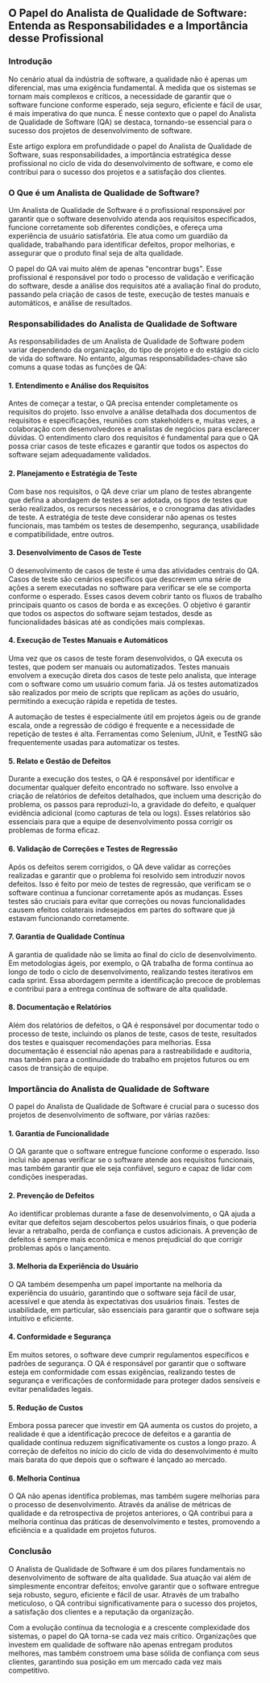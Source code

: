## O Papel do Analista de Qualidade de Software: Entenda as Responsabilidades e a Importância desse Profissional

### Introdução

No cenário atual da indústria de software, a qualidade não é apenas um diferencial, mas uma exigência fundamental. À medida que os sistemas se tornam mais complexos e críticos, a necessidade de garantir que o software funcione conforme esperado, seja seguro, eficiente e fácil de usar, é mais imperativa do que nunca. É nesse contexto que o papel do Analista de Qualidade de Software (QA) se destaca, tornando-se essencial para o sucesso dos projetos de desenvolvimento de software.

Este artigo explora em profundidade o papel do Analista de Qualidade de Software, suas responsabilidades, a importância estratégica desse profissional no ciclo de vida do desenvolvimento de software, e como ele contribui para o sucesso dos projetos e a satisfação dos clientes.

### O Que é um Analista de Qualidade de Software?

Um Analista de Qualidade de Software é o profissional responsável por garantir que o software desenvolvido atenda aos requisitos especificados, funcione corretamente sob diferentes condições, e ofereça uma experiência de usuário satisfatória. Ele atua como um guardião da qualidade, trabalhando para identificar defeitos, propor melhorias, e assegurar que o produto final seja de alta qualidade.

O papel do QA vai muito além de apenas "encontrar bugs". Esse profissional é responsável por todo o processo de validação e verificação do software, desde a análise dos requisitos até a avaliação final do produto, passando pela criação de casos de teste, execução de testes manuais e automáticos, e análise de resultados.

### Responsabilidades do Analista de Qualidade de Software

As responsabilidades de um Analista de Qualidade de Software podem variar dependendo da organização, do tipo de projeto e do estágio do ciclo de vida do software. No entanto, algumas responsabilidades-chave são comuns a quase todas as funções de QA:

#### 1. **Entendimento e Análise dos Requisitos**

Antes de começar a testar, o QA precisa entender completamente os requisitos do projeto. Isso envolve a análise detalhada dos documentos de requisitos e especificações, reuniões com stakeholders e, muitas vezes, a colaboração com desenvolvedores e analistas de negócios para esclarecer dúvidas. O entendimento claro dos requisitos é fundamental para que o QA possa criar casos de teste eficazes e garantir que todos os aspectos do software sejam adequadamente validados.

#### 2. **Planejamento e Estratégia de Teste**

Com base nos requisitos, o QA deve criar um plano de testes abrangente que defina a abordagem de testes a ser adotada, os tipos de testes que serão realizados, os recursos necessários, e o cronograma das atividades de teste. A estratégia de teste deve considerar não apenas os testes funcionais, mas também os testes de desempenho, segurança, usabilidade e compatibilidade, entre outros.

#### 3. **Desenvolvimento de Casos de Teste**

O desenvolvimento de casos de teste é uma das atividades centrais do QA. Casos de teste são cenários específicos que descrevem uma série de ações a serem executadas no software para verificar se ele se comporta conforme o esperado. Esses casos devem cobrir tanto os fluxos de trabalho principais quanto os casos de borda e as exceções. O objetivo é garantir que todos os aspectos do software sejam testados, desde as funcionalidades básicas até as condições mais complexas.

#### 4. **Execução de Testes Manuais e Automáticos**

Uma vez que os casos de teste foram desenvolvidos, o QA executa os testes, que podem ser manuais ou automatizados. Testes manuais envolvem a execução direta dos casos de teste pelo analista, que interage com o software como um usuário comum faria. Já os testes automatizados são realizados por meio de scripts que replicam as ações do usuário, permitindo a execução rápida e repetida de testes.

A automação de testes é especialmente útil em projetos ágeis ou de grande escala, onde a regressão de código é frequente e a necessidade de repetição de testes é alta. Ferramentas como Selenium, JUnit, e TestNG são frequentemente usadas para automatizar os testes.

#### 5. **Relato e Gestão de Defeitos**

Durante a execução dos testes, o QA é responsável por identificar e documentar qualquer defeito encontrado no software. Isso envolve a criação de relatórios de defeitos detalhados, que incluem uma descrição do problema, os passos para reproduzi-lo, a gravidade do defeito, e qualquer evidência adicional (como capturas de tela ou logs). Esses relatórios são essenciais para que a equipe de desenvolvimento possa corrigir os problemas de forma eficaz.

#### 6. **Validação de Correções e Testes de Regressão**

Após os defeitos serem corrigidos, o QA deve validar as correções realizadas e garantir que o problema foi resolvido sem introduzir novos defeitos. Isso é feito por meio de testes de regressão, que verificam se o software continua a funcionar corretamente após as mudanças. Esses testes são cruciais para evitar que correções ou novas funcionalidades causem efeitos colaterais indesejados em partes do software que já estavam funcionando corretamente.

#### 7. **Garantia de Qualidade Contínua**

A garantia de qualidade não se limita ao final do ciclo de desenvolvimento. Em metodologias ágeis, por exemplo, o QA trabalha de forma contínua ao longo de todo o ciclo de desenvolvimento, realizando testes iterativos em cada sprint. Essa abordagem permite a identificação precoce de problemas e contribui para a entrega contínua de software de alta qualidade.

#### 8. **Documentação e Relatórios**

Além dos relatórios de defeitos, o QA é responsável por documentar todo o processo de teste, incluindo os planos de teste, casos de teste, resultados dos testes e quaisquer recomendações para melhorias. Essa documentação é essencial não apenas para a rastreabilidade e auditoria, mas também para a continuidade do trabalho em projetos futuros ou em casos de transição de equipe.

### Importância do Analista de Qualidade de Software

O papel do Analista de Qualidade de Software é crucial para o sucesso dos projetos de desenvolvimento de software, por várias razões:

#### 1. **Garantia de Funcionalidade**

O QA garante que o software entregue funcione conforme o esperado. Isso inclui não apenas verificar se o software atende aos requisitos funcionais, mas também garantir que ele seja confiável, seguro e capaz de lidar com condições inesperadas.

#### 2. **Prevenção de Defeitos**

Ao identificar problemas durante a fase de desenvolvimento, o QA ajuda a evitar que defeitos sejam descobertos pelos usuários finais, o que poderia levar a retrabalho, perda de confiança e custos adicionais. A prevenção de defeitos é sempre mais econômica e menos prejudicial do que corrigir problemas após o lançamento.

#### 3. **Melhoria da Experiência do Usuário**

O QA também desempenha um papel importante na melhoria da experiência do usuário, garantindo que o software seja fácil de usar, acessível e que atenda às expectativas dos usuários finais. Testes de usabilidade, em particular, são essenciais para garantir que o software seja intuitivo e eficiente.

#### 4. **Conformidade e Segurança**

Em muitos setores, o software deve cumprir regulamentos específicos e padrões de segurança. O QA é responsável por garantir que o software esteja em conformidade com essas exigências, realizando testes de segurança e verificações de conformidade para proteger dados sensíveis e evitar penalidades legais.

#### 5. **Redução de Custos**

Embora possa parecer que investir em QA aumenta os custos do projeto, a realidade é que a identificação precoce de defeitos e a garantia de qualidade contínua reduzem significativamente os custos a longo prazo. A correção de defeitos no início do ciclo de vida do desenvolvimento é muito mais barata do que depois que o software é lançado ao mercado.

#### 6. **Melhoria Contínua**

O QA não apenas identifica problemas, mas também sugere melhorias para o processo de desenvolvimento. Através da análise de métricas de qualidade e da retrospectiva de projetos anteriores, o QA contribui para a melhoria contínua das práticas de desenvolvimento e testes, promovendo a eficiência e a qualidade em projetos futuros.

### Conclusão

O Analista de Qualidade de Software é um dos pilares fundamentais no desenvolvimento de software de alta qualidade. Sua atuação vai além de simplesmente encontrar defeitos; envolve garantir que o software entregue seja robusto, seguro, eficiente e fácil de usar. Através de um trabalho meticuloso, o QA contribui significativamente para o sucesso dos projetos, a satisfação dos clientes e a reputação da organização.

Com a evolução contínua da tecnologia e a crescente complexidade dos sistemas, o papel do QA torna-se cada vez mais crítico. Organizações que investem em qualidade de software não apenas entregam produtos melhores, mas também constroem uma base sólida de confiança com seus clientes, garantindo sua posição em um mercado cada vez mais competitivo.